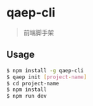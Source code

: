 # qaep-cli

> 前端脚手架

## Usage

``` bash
$ npm install -g qaep-cli
$ qaep init [project-name]
$ cd project-name
$ npm install
$ npm run dev
```